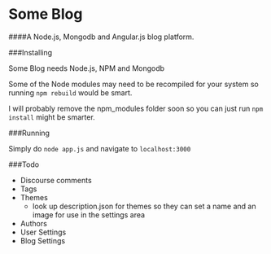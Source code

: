 Some Blog
=========

####A Node.js, Mongodb and Angular.js blog platform.

###Installing

Some Blog needs Node.js, NPM and Mongodb 

Some of the Node modules may need to be recompiled for your system so running `npm rebuild` would be smart.

I will probably remove the npm_modules folder soon so you can just run `npm install` might be smarter.

###Running

Simply do `node app.js` and navigate to `localhost:3000`

###Todo

* Discourse comments
* Tags
* Themes
  * look up description.json for themes so they can set a name and an image for use in the settings area
* Authors
* User Settings
* Blog Settings

